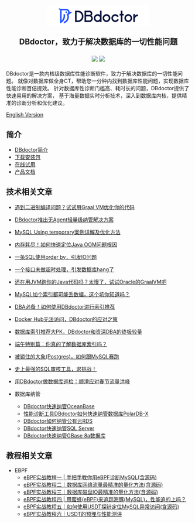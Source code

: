 <h2 align="center">
  <img width="280" src="./images/logo.png" >
  <p>DBdoctor，致力于解决数据库的一切性能问题</p>
  <div align="center">
    <a>
        <img src="https://img.shields.io/badge/author-DBdoctor-DAS.svg">
    </a>
    <a>
        <img src="https://img.shields.io/github/license/DBdoctor-DAS/DBdoctor.svg">
    </a>
  </div>
</h2>
DBdoctor是一款内核级数据库性能诊断软件，致力于解决数据库的一切性能问题。
就像对数据库做全身CT，帮助您一分钟内找到数据库性能问题，实现数据库性能诊断百倍提效。
针对数据库性诊断门槛高、耗时长的问题，DBdoctor提供了快速易用的解决方案，
基于海量数据实时分析技术，深入到数据库内核，提供精准的诊断分析和优化建议。

[English Version](./README.md)

## 简介

- [DBdoctor简介](https://github.com/juhaokan/DBdoctorDoc/blob/main/articles/dbdoctor-introduce.md)
- [下载安装包](https://www.dbdoctor.cn?utm=ca9c5e16c6de4fe68e96b814d1df39e6)
- [在线试用](https://demo.dbdoctor.cn/)
- [产品文档](https://demo.dbdoctor.cn/modules/dbDoctor/mdPreview/index.html?readme=help#/)

## 技术相关文章
- [遇到二进制编译问题？试试用Graal VM优化你的代码](https://github.com/juhaokan/DBdoctorDoc/blob/main/articles/OptimizeTheCodeWithGraalVM.md)
- [DBdoctor推出无Agent轻量级纳管解决方案](https://github.com/juhaokan/DBdoctorDoc/blob/main/articles/DbdoctorIntroducesAgentlessLightweightManagementSolution.md)
- [MySQL Using temporary案例详解及优化方法](https://github.com/juhaokan/DBdoctorDoc/blob/main/articles/MySQLUsingTemporary.md)
- [内存耗尽！如何快速定位Java OOM问题根因](https://github.com/juhaokan/DBdoctorDoc/blob/main/articles/OutOfMemory.md)
- [一条SQL使用order by，引发IO问题](https://github.com/juhaokan/DBdoctorDoc/blob/main/articles/AnSqlLineUsesOrderBy.md)
- [一个接口未做超时处理，引发数据库hang了](https://github.com/juhaokan/DBdoctorDoc/blob/main/articles/AnInterfaceDidNotTimeOut.md)
- [还在用JVM跑你的Java代码吗？太慢了，试试Oracle的GraalVM吧](https://github.com/juhaokan/DBdoctorDoc/blob/main/articles/StillRunningYourJavaCodeWithTheJvm.md)
- [MySQL加个索引都可能丢数据，这个坑你知道吗？](https://github.com/juhaokan/DBdoctorDoc/blob/main/articles/MysqlCanLoseDataByAddingAnIndex.md)
- [DBA必备！如何使用DBdoctor进行索引推荐](https://github.com/juhaokan/DBdoctorDoc/blob/main/articles/HowDoIUseDbdoctorForIndexRecommendations.md)
- [Docker Hub无法访问，DBdoctor的应对之策](https://github.com/juhaokan/DBdoctorDoc/blob/main/articles/DockerhubCannotBeAccessed.md)
- [数据库索引推荐大PK，DBdoctor和资深DBA的终极较量](https://github.com/juhaokan/DBdoctorDoc/blob/main/articles/DatabaseIndexRecommendedLargePk.md)
- [端午特别篇：你真的了解数据库索引吗？](https://github.com/juhaokan/DBdoctorDoc/blob/main/articles/DoYouReallyKnowAnythingAboutDatabaseIndexing.md)

- [被锁住的大象(Postgres)，如何跟MySQL赛跑](https://github.com/juhaokan/DBdoctorDoc/blob/main/articles/TheChainedElephant.md)

- [史上最强的SQL审核工具，求挑战！](https://github.com/juhaokan/DBdoctorDoc/blob/main/articles/TheMostPowerfulSqlAuditToolEver.md)

- [用DBdoctor做数据库巡检：顺滑应对春节流量洪峰](https://github.com/juhaokan/DBdoctorDoc/blob/main/articles/CopeWithTheSpringFestivalTrafficPeak.md)

- 数据库纳管
    - [DBdoctor快速纳管OceanBase](https://github.com/juhaokan/DBdoctorDoc/blob/main/articles/DbdoctorQuicklyManagesOceanbase.md)
    - [性能诊断工具DBdoctor如何快速纳管数据库PolarDB-X](https://github.com/juhaokan/DBdoctorDoc/blob/main/articles/DbdoctorQuicklyManagesPolardb-x.md)
    - [DBdoctor如何纳管公有云RDS](https://github.com/juhaokan/DBdoctorDoc/blob/main/articles/HowDoesDbdoctorManagePublicCloudRds.md)
    - [DBdoctor快速纳管SQL Server](https://github.com/juhaokan/DBdoctorDoc/blob/main/articles/DbdoctorQuicklyManagesSqlServer.md)
    - [DBdoctor快速纳管GBase 8a数据库](https://github.com/juhaokan/DBdoctorDoc/blob/main/articles/DbdoctorQuicklyManageGbase.md)

## 教程相关文章

- EBPF
    - [eBPF实战教程一 | 手把手教你用eBPF诊断MySQL(含源码)](https://github.com/juhaokan/DBdoctorDoc/blob/main/articles/EBPF01.md)
    - [eBPF实战教程二｜数据库网络流量最精准的量化方法(含源码)](https://github.com/juhaokan/DBdoctorDoc/blob/main/articles/EBPF02.md)
    - [eBPF实战教程三｜数据库磁盘IO最精准的量化方法(含源码)](https://github.com/juhaokan/DBdoctorDoc/blob/main/articles/EBPF03.md)
    - [eBPF实战教程四 | 用蜜蜂(eBPF)来追踪海豚(MySQL)，性能追的上吗？](https://github.com/juhaokan/DBdoctorDoc/blob/main/articles/UseEbpfToTrackMysql.md)
    - [eBPF实战教程五｜如何使用USDT探针定位MySQL异常访问(含源码)](https://github.com/juhaokan/DBdoctorDoc/blob/main/articles/EBPF05.md)
    - [eBPF实战教程六｜USDT的预埋与性能测评](https://github.com/juhaokan/DBdoctorDoc/blob/main/articles/EBPF06.md)
    
